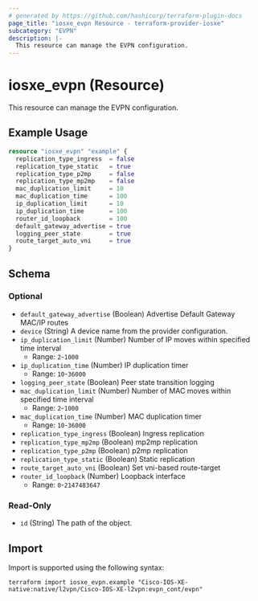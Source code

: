 ```yaml
---
# generated by https://github.com/hashicorp/terraform-plugin-docs
page_title: "iosxe_evpn Resource - terraform-provider-iosxe"
subcategory: "EVPN"
description: |-
  This resource can manage the EVPN configuration.
---
```


# iosxe_evpn (Resource)

This resource can manage the EVPN configuration.

## Example Usage

```terraform
resource "iosxe_evpn" "example" {
  replication_type_ingress  = false
  replication_type_static   = true
  replication_type_p2mp     = false
  replication_type_mp2mp    = false
  mac_duplication_limit     = 10
  mac_duplication_time      = 100
  ip_duplication_limit      = 10
  ip_duplication_time       = 100
  router_id_loopback        = 100
  default_gateway_advertise = true
  logging_peer_state        = true
  route_target_auto_vni     = true
}
```

<!-- schema generated by tfplugindocs -->
## Schema

### Optional

- `default_gateway_advertise` (Boolean) Advertise Default Gateway MAC/IP routes
- `device` (String) A device name from the provider configuration.
- `ip_duplication_limit` (Number) Number of IP moves within specified time interval
  - Range: `2`-`1000`
- `ip_duplication_time` (Number) IP duplication timer
  - Range: `10`-`36000`
- `logging_peer_state` (Boolean) Peer state transition logging
- `mac_duplication_limit` (Number) Number of MAC moves within specified time interval
  - Range: `2`-`1000`
- `mac_duplication_time` (Number) MAC duplication timer
  - Range: `10`-`36000`
- `replication_type_ingress` (Boolean) Ingress replication
- `replication_type_mp2mp` (Boolean) mp2mp replication
- `replication_type_p2mp` (Boolean) p2mp replication
- `replication_type_static` (Boolean) Static replication
- `route_target_auto_vni` (Boolean) Set vni-based route-target
- `router_id_loopback` (Number) Loopback interface
  - Range: `0`-`2147483647`

### Read-Only

- `id` (String) The path of the object.

## Import

Import is supported using the following syntax:

```shell
terraform import iosxe_evpn.example "Cisco-IOS-XE-native:native/l2vpn/Cisco-IOS-XE-l2vpn:evpn_cont/evpn"
```
